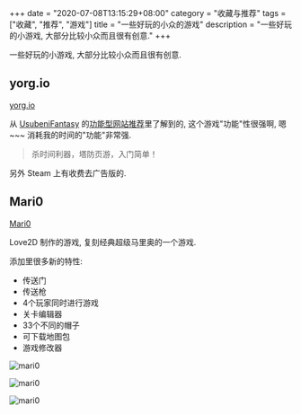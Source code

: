 +++
date = "2020-07-08T13:15:29+08:00"
category = "收藏与推荐"
tags = ["收藏", "推荐", "游戏"]
title = "一些好玩的小众的游戏"
description = "一些好玩的小游戏, 大部分比较小众而且很有创意."
+++

一些好玩的小游戏, 大部分比较小众而且很有创意.

<!-- more -->

## yorg.io

[yorg.io](https://yorg.io/)

从 [UsubeniFantasy](https://ssshooter.com/) 的[功能型网站推荐](https://ssshooter.com/2019-04-07-utility-website/)里了解到的, 这个游戏"功能"性很强啊, 嗯~~~ 消耗我的时间的"功能"非常强.

> 杀时间利器，塔防页游，入门简单！

另外 Steam 上有收费去广告版的.

## Mari0

[Mari0](https://stabyourself.net/mari0)

Love2D 制作的游戏, 复刻经典超级马里奥的一个游戏.

添加里很多新的特性:
- 传送门
- 传送枪
- 4个玩家同时进行游戏
- 关卡编辑器
- 33个不同的帽子
- 可下载地图包
- 游戏修改器

![mari0](https://stabyourself.net/mari0/#)

![mari0](https://i.imgur.com/NottM.gif)

![mari0](https://i.imgur.com/OUdVK.png)

